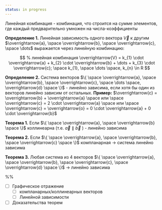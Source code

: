 ```yaml
---
status: in progress
---
```


Линейная комбинация - комбинация, что строится на сумме элементов, где каждый предварительно умножен на числа-коэффициенты

**Определение 1.** Линейная зависимость одного вектора $\overrightarrow{V}$ к другим $\overrightarrow{a}, \space \overrightarrow{b}, \space \overrightarrow{c}, \space \dots$ выражается через линейную комбинацию:

$$
% линейная комбинация
\overrightarrow{V} = k_{1} \cdot \overrightarrow{a} + k_{2} \cdot \overrightarrow{b} + \dots + k_{3} \cdot \overrightarrow{c}; \space k_{1}, \space \dots \space, k_{n} \in R
$$

**Определение 2.** Система векторов $\{ \space \overrightarrow{a}, \space \overrightarrow{b}, \space \overrightarrow{c}, \space \dots \space, \overrightarrow{d} \space \}$ - линейно зависима, если хотя бы один из векторов линейно зависим от остальных.
**Пример:** $\overrightarrow{c} = \overrightarrow{b} + \overrightarrow{a}  \space или \space \overrightarrow{c} = 2 \cdot \overrightarrow{a} \space или \space \overrightarrow{c} = \overrightarrow{o} = 0 \cdot \overrightarrow{a} + 0 \cdot \overrightarrow{b}$


**Теорема 1.** Если $\{ \space \overrightarrow{a}, \space \overrightarrow{b} \space \}$ коллинеарна (т.е.  $\overrightarrow{a} \parallel \overrightarrow{b}$ ) - линейно зависима



 

**Теорема 2.** Если $\{ \space \overrightarrow{a}, \space \overrightarrow{b}, \space \overrightarrow{c} \space \}$ компланарная -> система линейно зависима

**Теорема 3.** Любая система из 4 векторов $\{ \space \overrightarrow{a}, \space \overrightarrow{b}, \space \overrightarrow{c}, \space \overrightarrow{d} \space \}$ -> линейно зависима

%%
- [ ] Графическое отражение 
	- [ ] компланарных/коллинеарных векторов
	- [ ] Линейной зависимости
- [ ] Доказательства теорем